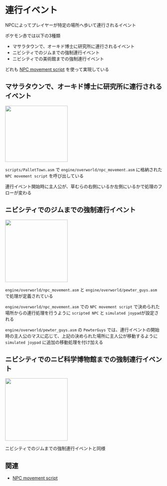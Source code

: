 # 連行イベント

NPCによってプレイヤーが特定の場所へ歩いて連行されるイベント

ポケモン赤では以下の3種類

- マサラタウンで、オーキド博士に研究所に連行されるイベント
- ニビシティでのジムまでの強制連行イベント
- ニビシティでの美術館までの強制連行イベント

どれも [NPC movement script](./sprite/movement_script.md) を使って実現している

## マサラタウンで、オーキド博士に研究所に連行されるイベント

<img src="https://imgur.com/9HnxODN.gif" width="200px" height="180px" />

`scripts/PalletTown.asm` で `engine/overworld/npc_movement.asm` に格納された `NPC movement script` を呼び出している

連行イベント開始時に主人公が、草むらの右側にいるか左側にいるかで処理のフローが変わる

## ニビシティでのジムまでの強制連行イベント

<img src="https://imgur.com/qTnvH1C.gif" width="200px" />

`engine/overworld/npc_movement.asm` と `engine/overworld/pewter_guys.asm` で処理が定義されている

`engine/overworld/npc_movement.asm` での `NPC movement script` で決められた場所からの連行処理を行うように `scripted NPC` と `simulated joypad`が設定される

`engine/overworld/pewter_guys.asm`  の `PewterGuys` では、連行イベントの開始時の主人公のマスに応じて、上記の決められた場所に主人公が移動するように `simulated joypad` に追加の移動処理を付け加える

## ニビシティでのニビ科学博物館までの強制連行イベント

<img src="https://imgur.com/xn1PQTE.gif" width="200px" />

ニビシティでのジムまでの強制連行イベントと同様

## 関連

- [NPC movement script](./sprite/movement_script.md)
